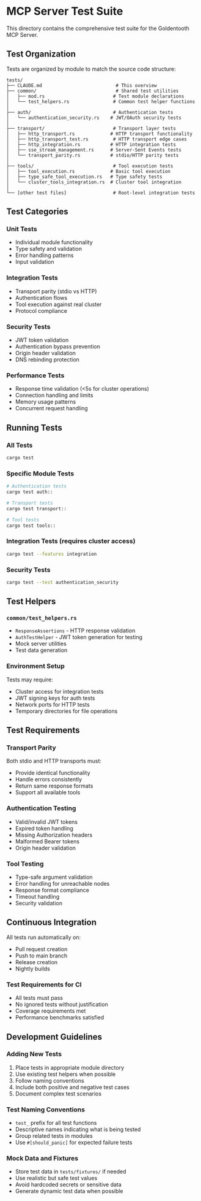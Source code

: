 # MCP Server Test Suite

This directory contains the comprehensive test suite for the Goldentooth MCP Server.

## Test Organization

Tests are organized by module to match the source code structure:

```
tests/
├── CLAUDE.md                           # This overview
├── common/                             # Shared test utilities
│   ├── mod.rs                         # Test module declarations
│   └── test_helpers.rs                # Common test helper functions
│
├── auth/                              # Authentication tests
│   └── authentication_security.rs    # JWT/OAuth security tests
│
├── transport/                         # Transport layer tests
│   ├── http_transport.rs             # HTTP transport functionality
│   ├── http_transport_test.rs         # HTTP transport edge cases
│   ├── http_integration.rs           # HTTP integration tests
│   ├── sse_stream_management.rs      # Server-Sent Events tests
│   └── transport_parity.rs           # stdio/HTTP parity tests
│
├── tools/                             # Tool execution tests
│   ├── tool_execution.rs             # Basic tool execution
│   ├── type_safe_tool_execution.rs   # Type safety tests
│   └── cluster_tools_integration.rs  # Cluster tool integration
│
└── [other test files]                 # Root-level integration tests
```

## Test Categories

### Unit Tests
- Individual module functionality
- Type safety and validation
- Error handling patterns
- Input validation

### Integration Tests
- Transport parity (stdio vs HTTP)
- Authentication flows
- Tool execution against real cluster
- Protocol compliance

### Security Tests
- JWT token validation
- Authentication bypass prevention
- Origin header validation
- DNS rebinding protection

### Performance Tests
- Response time validation (<5s for cluster operations)
- Connection handling and limits
- Memory usage patterns
- Concurrent request handling

## Running Tests

### All Tests
```bash
cargo test
```

### Specific Module Tests
```bash
# Authentication tests
cargo test auth::

# Transport tests
cargo test transport::

# Tool tests
cargo test tools::
```

### Integration Tests (requires cluster access)
```bash
cargo test --features integration
```

### Security Tests
```bash
cargo test --test authentication_security
```

## Test Helpers

### `common/test_helpers.rs`
- `ResponseAssertions` - HTTP response validation
- `AuthTestHelper` - JWT token generation for testing
- Mock server utilities
- Test data generation

### Environment Setup
Tests may require:
- Cluster access for integration tests
- JWT signing keys for auth tests
- Network ports for HTTP tests
- Temporary directories for file operations

## Test Requirements

### Transport Parity
Both stdio and HTTP transports must:
- Provide identical functionality
- Handle errors consistently
- Return same response formats
- Support all available tools

### Authentication Testing
- Valid/invalid JWT tokens
- Expired token handling
- Missing Authorization headers
- Malformed Bearer tokens
- Origin header validation

### Tool Testing
- Type-safe argument validation
- Error handling for unreachable nodes
- Response format compliance
- Timeout handling
- Security validation

## Continuous Integration

All tests run automatically on:
- Pull request creation
- Push to main branch
- Release creation
- Nightly builds

### Test Requirements for CI
- All tests must pass
- No ignored tests without justification
- Coverage requirements met
- Performance benchmarks satisfied

## Development Guidelines

### Adding New Tests
1. Place tests in appropriate module directory
2. Use existing test helpers when possible
3. Follow naming conventions
4. Include both positive and negative test cases
5. Document complex test scenarios

### Test Naming Conventions
- `test_` prefix for all test functions
- Descriptive names indicating what is being tested
- Group related tests in modules
- Use `#[should_panic]` for expected failure tests

### Mock Data and Fixtures
- Store test data in `tests/fixtures/` if needed
- Use realistic but safe test values
- Avoid hardcoded secrets or sensitive data
- Generate dynamic test data when possible
